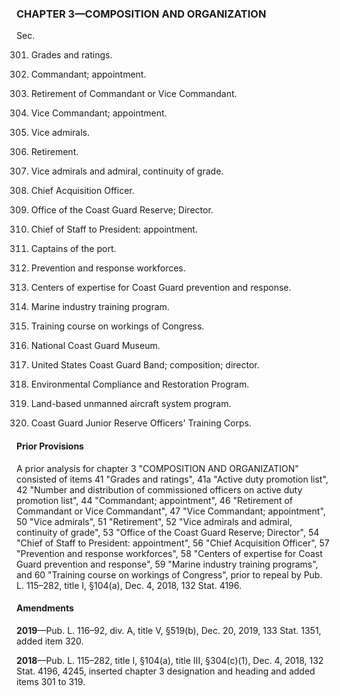 ### **CHAPTER 3—COMPOSITION AND ORGANIZATION** ###

Sec.

301. Grades and ratings.

302. Commandant; appointment.

303. Retirement of Commandant or Vice Commandant.

304. Vice Commandant; appointment.

305. Vice admirals.

306. Retirement.

307. Vice admirals and admiral, continuity of grade.

308. Chief Acquisition Officer.

309. Office of the Coast Guard Reserve; Director.

310. Chief of Staff to President: appointment.

311. Captains of the port.

312. Prevention and response workforces.

313. Centers of expertise for Coast Guard prevention and response.

314. Marine industry training program.

315. Training course on workings of Congress.

316. National Coast Guard Museum.

317. United States Coast Guard Band; composition; director.

318. Environmental Compliance and Restoration Program.

319. Land-based unmanned aircraft system program.

320. Coast Guard Junior Reserve Officers' Training Corps.

#### Prior Provisions ####

A prior analysis for chapter 3 "COMPOSITION AND ORGANIZATION" consisted of items 41 "Grades and ratings", 41a "Active duty promotion list", 42 "Number and distribution of commissioned officers on active duty promotion list", 44 "Commandant; appointment", 46 "Retirement of Commandant or Vice Commandant", 47 "Vice Commandant; appointment", 50 "Vice admirals", 51 "Retirement", 52 "Vice admirals and admiral, continuity of grade", 53 "Office of the Coast Guard Reserve; Director", 54 "Chief of Staff to President: appointment", 56 "Chief Acquisition Officer", 57 "Prevention and response workforces", 58 "Centers of expertise for Coast Guard prevention and response", 59 "Marine industry training programs", and 60 "Training course on workings of Congress", prior to repeal by Pub. L. 115–282, title I, §104(a), Dec. 4, 2018, 132 Stat. 4196.

#### Amendments ####

**2019**—Pub. L. 116–92, div. A, title V, §519(b), Dec. 20, 2019, 133 Stat. 1351, added item 320.

**2018**—Pub. L. 115–282, title I, §104(a), title III, §304(c)(1), Dec. 4, 2018, 132 Stat. 4196, 4245, inserted chapter 3 designation and heading and added items 301 to 319.